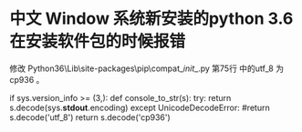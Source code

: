  # 中文 Window 系统新安装的python 3.6 在安装软件包的时候报错
 
 修改 Python36\Lib\site-packages\pip\compat\__init__.py 第75行 中的utf_8 为 cp936 。
 
 if sys.version_info >= (3,):
    def console_to_str(s):
        try:
            return s.decode(sys.__stdout__.encoding)
        except UnicodeDecodeError:
            #return s.decode('utf_8')
            return s.decode('cp936')
